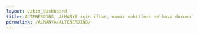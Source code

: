 ```yaml
---
layout: vakit_dashboard
title: ALTENERDING, ALMANYA için iftar, namaz vakitleri ve hava durumu - ilçe/eyalet seç
permalink: /ALMANYA/ALTENERDING/
---
```


<script type="text/javascript">
  var GLOBAL_COUNTRY = 'ALMANYA';
  var GLOBAL_CITY = 'ALTENERDING';
  var GLOBAL_STATE = '';
  var lat = 72;
  var lon = 21;
</script>
